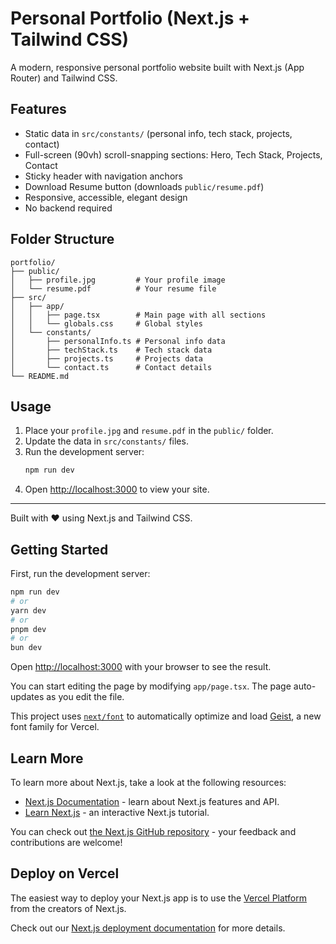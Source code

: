 # Personal Portfolio (Next.js + Tailwind CSS)

A modern, responsive personal portfolio website built with Next.js (App Router) and Tailwind CSS.

## Features
- Static data in `src/constants/` (personal info, tech stack, projects, contact)
- Full-screen (90vh) scroll-snapping sections: Hero, Tech Stack, Projects, Contact
- Sticky header with navigation anchors
- Download Resume button (downloads `public/resume.pdf`)
- Responsive, accessible, elegant design
- No backend required

## Folder Structure
```
portfolio/
├── public/
│   ├── profile.jpg         # Your profile image
│   └── resume.pdf          # Your resume file
├── src/
│   ├── app/
│   │   ├── page.tsx        # Main page with all sections
│   │   └── globals.css     # Global styles
│   └── constants/
│       ├── personalInfo.ts # Personal info data
│       ├── techStack.ts    # Tech stack data
│       ├── projects.ts     # Projects data
│       └── contact.ts      # Contact details
└── README.md
```

## Usage
1. Place your `profile.jpg` and `resume.pdf` in the `public/` folder.
2. Update the data in `src/constants/` files.
3. Run the development server:
   ```bash
   npm run dev
   ```
4. Open [http://localhost:3000](http://localhost:3000) to view your site.

---
Built with ❤️ using Next.js and Tailwind CSS.

## Getting Started

First, run the development server:

```bash
npm run dev
# or
yarn dev
# or
pnpm dev
# or
bun dev
```

Open [http://localhost:3000](http://localhost:3000) with your browser to see the result.

You can start editing the page by modifying `app/page.tsx`. The page auto-updates as you edit the file.

This project uses [`next/font`](https://nextjs.org/docs/app/building-your-application/optimizing/fonts) to automatically optimize and load [Geist](https://vercel.com/font), a new font family for Vercel.

## Learn More

To learn more about Next.js, take a look at the following resources:

- [Next.js Documentation](https://nextjs.org/docs) - learn about Next.js features and API.
- [Learn Next.js](https://nextjs.org/learn) - an interactive Next.js tutorial.

You can check out [the Next.js GitHub repository](https://github.com/vercel/next.js) - your feedback and contributions are welcome!

## Deploy on Vercel

The easiest way to deploy your Next.js app is to use the [Vercel Platform](https://vercel.com/new?utm_medium=default-template&filter=next.js&utm_source=create-next-app&utm_campaign=create-next-app-readme) from the creators of Next.js.

Check out our [Next.js deployment documentation](https://nextjs.org/docs/app/building-your-application/deploying) for more details.
